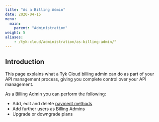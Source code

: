 ```yaml
---
title: "As a Billing Admin"
date: 2020-04-15
menu:
  main:
    parent: "Administration"
weight: 5
aliases:
    - /tyk-cloud/administration/as-billing-admin/"
---
```


## Introduction

This page explains what a Tyk Cloud billing admin can do as part of your API management process, giving you complete control over your API management.

As a Billing Admin you can perform the following:

* Add, edit and delete [payment methods](/docs/tyk-cloud/account-billing/add-payment-method/)
* Add further users as Billing Admins
* Upgrade or downgrade plans